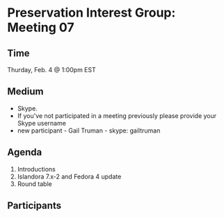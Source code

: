 # Preservation Interest Group: Meeting 07

## Time
Thurday, Feb. 4 @ 1:00pm EST

## Medium
  * Skype. 
  * If you've not participated in a meeting previously please provide your Skype username
  * new participant - Gail Truman - skype: gailtruman

## Agenda

1. Introductions
2. Islandora 7.x-2 and Fedora 4 update
3. Round table

## Participants
